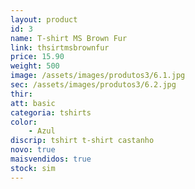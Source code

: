 ```yaml
---
layout: product
id: 3
name: T-shirt MS Brown Fur
link: thsirtmsbrownfur
price: 15.90
weight: 500
image: /assets/images/produtos3/6.1.jpg
sec: /assets/images/produtos3/6.2.jpg
thir:
att: basic
categoria: tshirts
color:
    - Azul
discrip: tshirt t-shirt castanho
novo: true
maisvendidos: true
stock: sim
---
```

